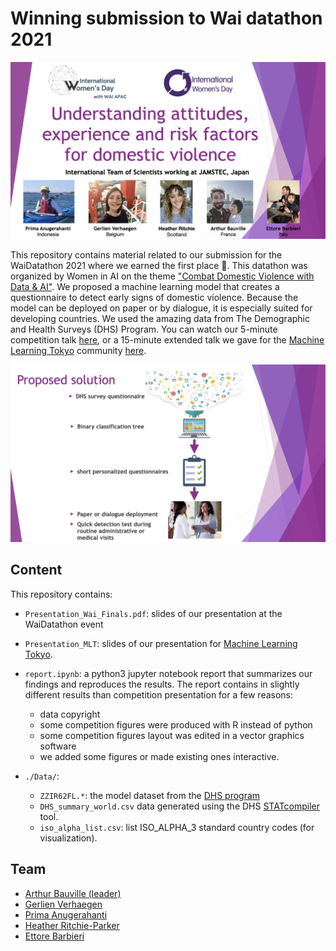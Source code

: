 # Winning submission to Wai datathon 2021

![cover slide](./Figures/Cover_slide.png)

This repository contains material related to our submission for the WaiDatathon 2021 where we earned the first place 🥇.
This datathon was organized by Women in AI on the theme ["Combat Domestic Violence with Data & AI"](https://www.womeninai.co/waidatathon-details). We proposed a machine learning model that creates a questionnaire to detect early signs of domestic violence. Because the model can be deployed on paper or by dialogue, it is especially suited for developing countries. We used the amazing data from The Demographic and Health Surveys (DHS) Program. You can watch our 5-minute competition talk [here](https://lnkd.in/gBupkte), or a 15-minute extended talk we gave for the [Machine Learning Tokyo](https://github.com/Machine-Learning-Tokyo) community [here](https://www.youtube.com/watch?v=nO7Y22k9otg).

![cover slide](./Figures/Proposed_solution.png)

## Content

This repository contains:

- `Presentation_Wai_Finals.pdf`: slides of our presentation at the WaiDatathon event
- `Presentation_MLT`: slides of our presentation for [Machine Learning Tokyo](https://github.com/Machine-Learning-Tokyo).
- `report.ipynb`: a python3 jupyter notebook report that summarizes our findings and reproduces the results. The report contains in slightly different results than competition presentation for a few reasons:

    - data copyright
    - some competition figures were produced with R instead of python
    - some competition figures layout was edited in a vector graphics software
    - we added some figures or made existing ones interactive.
- `./Data/`: 
    - `ZZIR62FL.*`: the model dataset from the [DHS program](dhsprogram.com)
    - `DHS_summary_world.csv` data generated using the DHS [STATcompiler](STATcompiler.com) tool.
    - `iso_alpha_list.csv`: list ISO_ALPHA_3 standard country codes (for visualization).

## Team

- [Arthur Bauville (leader)](https://www.linkedin.com/in/arthur-bauville-a734871ba/)
- [Gerlien Verhaegen](https://www.linkedin.com/in/gerlien-verhaegen-695b4868/)
- [Prima Anugerahanti](https://www.linkedin.com/in/prima-anugerahanti-248b17a1/)
- [Heather Ritchie-Parker](https://www.linkedin.com/in/heather-ritchie-b3483476/)
- [Ettore Barbieri](https://www.linkedin.com/in/ettorebarbieri/)
